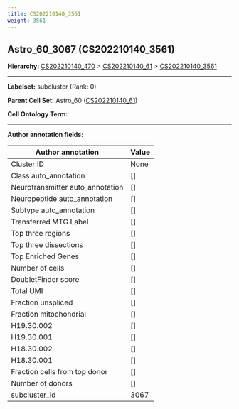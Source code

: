 ```yaml
---
title: CS202210140_3561
weight: 3561
---
```

## Astro_60_3067 (CS202210140_3561)
<b>Hierarchy: </b>
[CS202210140_470](https://purl.brain-bican.org/taxonomy/CS202210140#CS202210140_470) >
[CS202210140_61](https://purl.brain-bican.org/taxonomy/CS202210140#CS202210140_61) >
[CS202210140_3561](https://purl.brain-bican.org/taxonomy/CS202210140#CS202210140_3561)

---


**Labelset:** subcluster (Rank: 0)

**Parent Cell Set:** Astro_60 ([CS202210140_61](https://purl.brain-bican.org/taxonomy/CS202210140#CS202210140_61))



**Cell Ontology Term:** 

[MARKER GENES.]: #


---

[TRANSFERRED ANNOTATIONS.]: #


[AUTHOR ANNOTATION FIELDS.]: #


**Author annotation fields:**

| Author annotation | Value |
|-------------------|-------|
|Cluster ID|None|
|Class auto_annotation|[]|
|Neurotransmitter auto_annotation|[]|
|Neuropeptide auto_annotation|[]|
|Subtype auto_annotation|[]|
|Transferred MTG Label|[]|
|Top three regions|[]|
|Top three dissections|[]|
|Top Enriched Genes|[]|
|Number of cells|[]|
|DoubletFinder score|[]|
|Total UMI|[]|
|Fraction unspliced|[]|
|Fraction mitochondrial|[]|
|H19.30.002|[]|
|H19.30.001|[]|
|H18.30.002|[]|
|H18.30.001|[]|
|Fraction cells from top donor|[]|
|Number of donors|[]|
|subcluster_id|3067|
